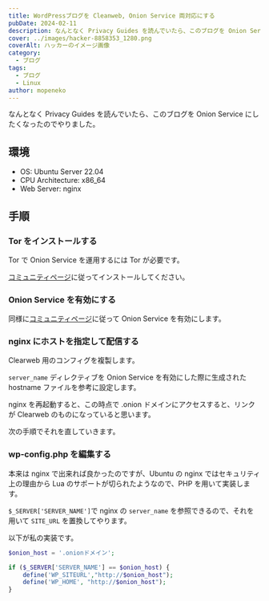 ```yaml
---
title: WordPressブログを Cleanweb, Onion Service 両対応にする
pubDate: 2024-02-11
description: なんとなく Privacy Guides を読んでいたら、このブログを Onion Service にしたくなったのでやりました。
cover: ../images/hacker-8858353_1280.png
coverAlt: ハッカーのイメージ画像
category:
  - ブログ
tags:
  - ブログ
  - Linux
author: mopeneko
---
```

なんとなく Privacy Guides を読んでいたら、このブログを Onion Service にしたくなったのでやりました。

## 環境

- OS: Ubuntu Server 22.04
- CPU Architecture: x86_64
- Web Server: nginx

## 手順

### Tor をインストールする

Tor で Onion Service を運用するには Tor が必要です。

[コミュニティページ](https://community.torproject.org/onion-services/setup/install/)に従ってインストールしてください。

### Onion Service を有効にする

同様に[コミュニティページ](https://community.torproject.org/onion-services/setup/)に従って Onion Service を有効にします。

### nginx にホストを指定して配信する

Clearweb 用のコンフィグを複製します。

`server_name` ディレクティブを Onion Service を有効にした際に生成された hostname ファイルを参考に設定します。

nginx を再起動すると、この時点で .onion ドメインにアクセスすると、リンクが Clearweb のものになっていると思います。

次の手順でそれを直していきます。

### wp-config.php を編集する

本来は nginx で出来れば良かったのですが、Ubuntu の nginx ではセキュリティ上の理由から Lua のサポートが切られたようなので、PHP を用いて実装します。

`$_SERVER['SERVER_NAME']`で nginx の `server_name` を参照できるので、それを用いて `SITE_URL` を置換してやります。

以下が私の実装です。

```php
$onion_host = '.onionドメイン';

if ($_SERVER['SERVER_NAME'] == $onion_host) {
	define('WP_SITEURL',"http://$onion_host");
	define('WP_HOME', "http://$onion_host");
}
```
